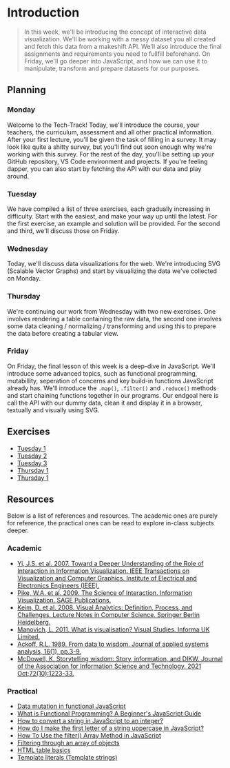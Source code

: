 # Introduction

> In this week, we'll be introducing the concept of interactive data visualization. We'll be working with a messy dataset you all created and fetch this data from a makeshift API. We'll also introduce the final assignments and requirements you need to fullfill beforehand. On Friday, we'll go deeper into JavaScript, and how we can use it to manipulate, transform and prepare datasets for our purposes.

## Planning

### Monday

Welcome to the Tech-Track! Today, we'll introduce the course, your teachers, the curriculum, assessment and all other practical information. After your first lecture, you'll be given the task of filling in a survey. It may look like quite a shitty survey, but you'll find out soon enough why we're working with this survey. For the rest of the day, you'll be setting up your GitHub repository, VS Code environment and projects. If you're feeling dapper, you can also start by fetching the API with our data and play around.

### Tuesday

We have compiled a list of three exercises, each gradually increasing in difficulty. Start with the easiest, and make your way up until the latest. For the first exercise, an example and solution will be provided. For the second and third, we'll discuss those on Friday.

### Wednesday

Today, we'll discuss data visualizations for the web. We're introducing SVG (Scalable Vector Graphs) and start by visualizing the data we've collected on Monday.

### Thursday

We're continuing our work from Wednesday with two new exercises. One involves rendering a table containing the raw data, the second one involves some data cleaning / normalizing / transforming and using this to prepare the data before creating a tabular view.

### Friday

On Friday, the final lesson of this week is a deep-dive in JavaScript. We'll introduce some advanced topics, such as functional programming, mutabillity, seperation of concerns and key build-in functions JavaScript already has. We'll introduce the `.map()`, `.filter()` and `.reduce()` methods and start chaining functions together in our programs. Our endgoal here is call the API with our dummy data, clean it and display it in a browser, textually and visually using SVG.

## Exercises

* [Tuesday 1](./exercises/tuesday-1.js)
* [Tuesday 2](./exercises/tuesday-2.js)
* [Tuesday 3](./exercises/tuesday-3.js)
* [Thursday 1]('./exercises/thursday-1.js')
* [Thursday 1]('./exercises/thursday-1.js')

## Resources

Below is a list of references and resources. The academic ones are purely for reference, the practical ones can be read to explore in-class subjects deeper.

### Academic

* [Yi, J.S. et al. 2007. Toward a Deeper Understanding of the Role of Interaction in Information Visualization. IEEE Transactions on Visualization and Computer Graphics. Institute of Electrical and Electronics Engineers (IEEE).](https://ieeexplore.ieee.org/document/4376144)
* [Pike, W.A. et al. 2009. The Science of Interaction. Information Visualization. SAGE Publications.](https://journals.sagepub.com/doi/10.1057/ivs.2009.22)
* [Keim, D. et al. 2008. Visual Analytics: Definition, Process, and Challenges. Lecture Notes in Computer Science. Springer Berlin Heidelberg.](https://link.springer.com/chapter/10.1007/978-3-540-70956-5_7)
* [Manovich, L. 2011. What is visualisation? Visual Studies. Informa UK Limited.](http://dx.doi.org/10.1080/1472586X.2011.548488)
* [Ackoff, R.L. 1989. From data to wisdom. Journal of applied systems analysis, 16(1), pp.3-9.](https://faculty.ung.edu/kmelton/Documents/DataWisdom.pdf)
* [McDowell, K. Storytelling wisdom: Story, information, and DIKW. Journal of the Association for Information Science and Technology. 2021 Oct;72(10):1223-33.](https://doi.org/10.1002/asi.24466)


### Practical
* [Data mutation in functional JavaScript](https://dev.to/macsikora/data-mutation-in-functional-javascript-1h97)
* [What is Functional Programming? A Beginner's JavaScript Guide](https://www.freecodecamp.org/news/functional-programming-in-javascript/)
* [How to convert a string in JavaScript to an integer?](https://stackoverflow.com/questions/1133770/how-to-convert-a-string-to-an-integer-in-javascript)
* [How do I make the first letter of a string uppercase in JavaScript?
](https://stackoverflow.com/questions/1026069/how-do-i-make-the-first-letter-of-a-string-uppercase-in-javascript)
* [How To Use the filter() Array Method in JavaScript](https://www.digitalocean.com/community/tutorials/js-filter-array-method)
* [Filtering through an array of objects](https://codepen.io/robertspier/pen/mdpqZzQ)
* [HTML table basics](https://developer.mozilla.org/en-US/docs/Learn/HTML/Tables/Basics)
* [Template literals (Template strings)](https://developer.mozilla.org/en-US/docs/Web/JavaScript/Reference/Template_literals)